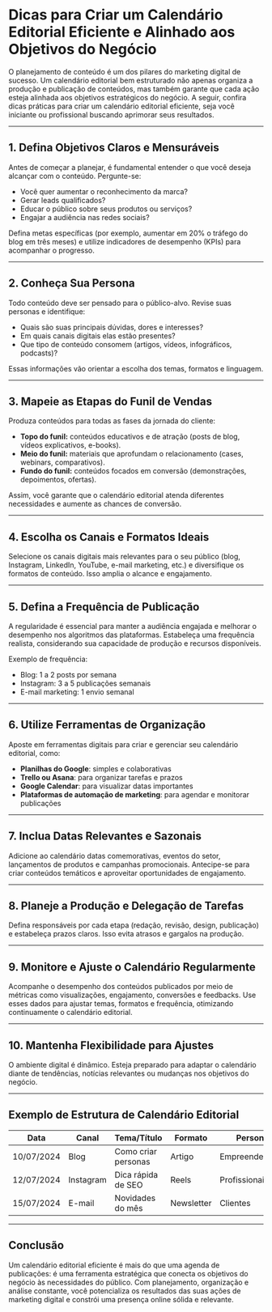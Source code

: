# Dicas para Criar um Calendário Editorial Eficiente e Alinhado aos Objetivos do Negócio

O planejamento de conteúdo é um dos pilares do marketing digital de sucesso. Um calendário editorial bem estruturado não apenas organiza a produção e publicação de conteúdos, mas também garante que cada ação esteja alinhada aos objetivos estratégicos do negócio. A seguir, confira dicas práticas para criar um calendário editorial eficiente, seja você iniciante ou profissional buscando aprimorar seus resultados.

---

## 1. **Defina Objetivos Claros e Mensuráveis**

Antes de começar a planejar, é fundamental entender o que você deseja alcançar com o conteúdo. Pergunte-se:

- Você quer aumentar o reconhecimento da marca?
- Gerar leads qualificados?
- Educar o público sobre seus produtos ou serviços?
- Engajar a audiência nas redes sociais?

Defina metas específicas (por exemplo, aumentar em 20% o tráfego do blog em três meses) e utilize indicadores de desempenho (KPIs) para acompanhar o progresso.

---

## 2. **Conheça Sua Persona**

Todo conteúdo deve ser pensado para o público-alvo. Revise suas personas e identifique:

- Quais são suas principais dúvidas, dores e interesses?
- Em quais canais digitais elas estão presentes?
- Que tipo de conteúdo consomem (artigos, vídeos, infográficos, podcasts)?

Essas informações vão orientar a escolha dos temas, formatos e linguagem.

---

## 3. **Mapeie as Etapas do Funil de Vendas**

Produza conteúdos para todas as fases da jornada do cliente:

- **Topo do funil:** conteúdos educativos e de atração (posts de blog, vídeos explicativos, e-books).
- **Meio do funil:** materiais que aprofundam o relacionamento (cases, webinars, comparativos).
- **Fundo do funil:** conteúdos focados em conversão (demonstrações, depoimentos, ofertas).

Assim, você garante que o calendário editorial atenda diferentes necessidades e aumente as chances de conversão.

---

## 4. **Escolha os Canais e Formatos Ideais**

Selecione os canais digitais mais relevantes para o seu público (blog, Instagram, LinkedIn, YouTube, e-mail marketing, etc.) e diversifique os formatos de conteúdo. Isso amplia o alcance e engajamento.

---

## 5. **Defina a Frequência de Publicação**

A regularidade é essencial para manter a audiência engajada e melhorar o desempenho nos algoritmos das plataformas. Estabeleça uma frequência realista, considerando sua capacidade de produção e recursos disponíveis.

Exemplo de frequência:
- Blog: 1 a 2 posts por semana
- Instagram: 3 a 5 publicações semanais
- E-mail marketing: 1 envio semanal

---

## 6. **Utilize Ferramentas de Organização**

Aposte em ferramentas digitais para criar e gerenciar seu calendário editorial, como:

- **Planilhas do Google**: simples e colaborativas
- **Trello ou Asana**: para organizar tarefas e prazos
- **Google Calendar**: para visualizar datas importantes
- **Plataformas de automação de marketing**: para agendar e monitorar publicações

---

## 7. **Inclua Datas Relevantes e Sazonais**

Adicione ao calendário datas comemorativas, eventos do setor, lançamentos de produtos e campanhas promocionais. Antecipe-se para criar conteúdos temáticos e aproveitar oportunidades de engajamento.

---

## 8. **Planeje a Produção e Delegação de Tarefas**

Defina responsáveis por cada etapa (redação, revisão, design, publicação) e estabeleça prazos claros. Isso evita atrasos e gargalos na produção.

---

## 9. **Monitore e Ajuste o Calendário Regularmente**

Acompanhe o desempenho dos conteúdos publicados por meio de métricas como visualizações, engajamento, conversões e feedbacks. Use esses dados para ajustar temas, formatos e frequência, otimizando continuamente o calendário editorial.

---

## 10. **Mantenha Flexibilidade para Ajustes**

O ambiente digital é dinâmico. Esteja preparado para adaptar o calendário diante de tendências, notícias relevantes ou mudanças nos objetivos do negócio.

---

## **Exemplo de Estrutura de Calendário Editorial**

| Data       | Canal     | Tema/Título                | Formato   | Persona      | Objetivo         | Responsável | Status   |
|------------|-----------|----------------------------|-----------|--------------|------------------|-------------|----------|
| 10/07/2024 | Blog      | Como criar personas        | Artigo    | Empreendedores| Educação         | João        | Em produção |
| 12/07/2024 | Instagram | Dica rápida de SEO         | Reels     | Profissionais | Engajamento      | Maria       | Agendado    |
| 15/07/2024 | E-mail    | Novidades do mês           | Newsletter| Clientes      | Relacionamento   | Ana         | A revisar   |

---

## **Conclusão**

Um calendário editorial eficiente é mais do que uma agenda de publicações: é uma ferramenta estratégica que conecta os objetivos do negócio às necessidades do público. Com planejamento, organização e análise constante, você potencializa os resultados das suas ações de marketing digital e constrói uma presença online sólida e relevante.
